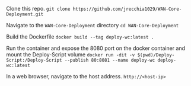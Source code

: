 Clone this repo.
`git clone https://github.com/jrecchia1029/WAN-Core-Deployment.git`

Navigate to the `WAN-Core-Deployment` directory
`cd WAN-Core-Deployment`

Build the Dockerfile
`docker build --tag deploy-wc:latest .`

Run the container and expose the 8080 port on the docker container and mount the Deploy-Script volume
`docker run -dit -v $(pwd)/Deploy-Script:/Deploy-Script --publish 80:8081 --name deploy-wc deploy-wc:latest`

In a web browser, navigate to the host address.
`http://<host-ip>`
